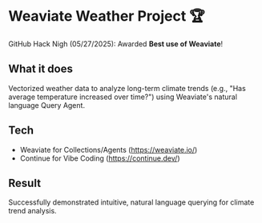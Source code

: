 # Weaviate Weather Project 🏆

GitHub Hack Nigh (05/27/2025): Awarded **Best use of Weaviate**!

## What it does

Vectorized weather data to analyze long-term climate trends (e.g., "Has average temperature increased over time?") using
Weaviate's natural language Query Agent.

## Tech

* Weaviate for Collections/Agents (https://weaviate.io/)
* Continue for Vibe Coding (https://continue.dev/)

## Result

Successfully demonstrated intuitive, natural language querying for climate trend analysis.